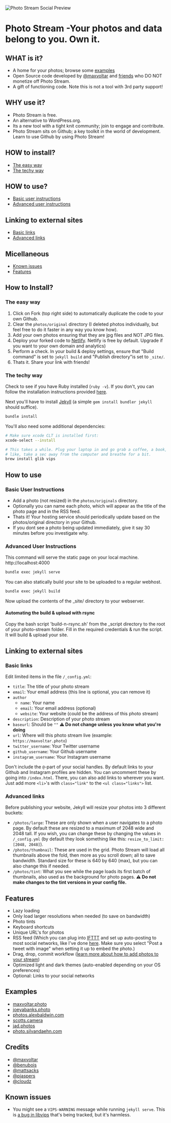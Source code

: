 ![Photo Stream Social Preview](https://repository-images.githubusercontent.com/244708193/8710f480-6010-11ea-9fd6-41bdaea7ab02)

# Photo Stream -Your photos and data belong to you. Own it.

## WHAT is it?
- A home for your photos; browse some [examples](#examples)
- Open Source code developed by [@maxvoltar](https://twitter.com/maxvoltar) and [friends](#credits) who DO NOT monetize off Photo Stream.
- A gift of functioning code. Note this is not a tool with 3rd party support!

## WHY use it?
- Photo Stream is free.
- An alternative to WordPress.org.
- Its a new tool with a tight knit community; join to engage and contribute.
- Photo Stream sits on Github; a key toolkit in the world of development. Learn to use Github by using Photo Stream!

## HOW to install?
- [The easy way](#The-easy-way)
- [The techy way](#The-techy-way)

## HOW to use?
   - [Basic user instructions](#basic-user-instructions)
   - [Advanced user instructions](#advanced-user-instructions)

## Linking to external sites
   - [Basic links](#basic-links)
   - [Advanced links](#advanced-links)
   
## Micellaneous
- [Known issues](#known-issues)
- [Features](#features)


## How to Install?
### The easy way

1. Click on Fork (top right side) to automatically duplicate the code to your own Github.
2. Clear the `photos/original` directory (I deleted photos individually, but feel free to do it faster in any way you know how).
3. Add your own photos ensuring that they are jpg files and NOT JPG files.
4. Deploy your forked code to [Netlify](https://netlify.com). Netlify is free by default. Upgrade if you want to your own domain and analytics)
5. Perform a check. In your build & deploy settings, ensure that "Build command" is set to `jekyll build` and "Publish directory"is set to `_site/`.
6. Thats it. Share your link with friends!

### The techy way

Check to see if you have Ruby installed (`ruby -v`). If you don't, you can follow the installation instructions provided [here](https://www.ruby-lang.org/en/documentation/installation/).

Next you'll have to install [Jekyll](https://jekyllrb.com) (a simple `gem install bundler jekyll` should suffice).

```sh
bundle install
```

You'll also need some additional dependencies:

```sh
# Make sure xcode CLT is installed first:
xcode-select --install

# This takes a while. Plug your laptop in and go grab a coffee, a book, or just
# like, take a sec away from the computer and breathe for a bit.
brew install glib vips
```

## How to use

### Basic User Instructions
- Add a photo (not resized) in the `photos/originals` directory.
- Optionally you can name each photo, which will appear as the title of the photo page and in the RSS feed.
- Thats it! Your hosting service should periodically update based on the photos/original directory in your Github.
- If you dont see a photo being updated immediately, give it say 30 minutes before you investigate why.

### Advanced User Instructions
This command will serve the static page on your local machine. http://localhost:4000
```sh
bundle exec jekyll serve
```

You can also statically build your site to be uploaded to a regular webhost. 
```sh
bundle exec jekyll build
```
Now upload the contents of the _site/ directory to your webserver.

#### Automating the build & upload with rsync
Copy the bash script 'build-n-rsync.sh' from the _script directory to the root of your photo-stream folder. 
Fill in the required credentials & run the script. It will build & upload your site. 

## Linking to external sites

### Basic links

Edit limited items in the file `/_config.yml`:

- `title`: The title of your photo stream
- `email`: Your email address (this line is optional, you can remove it)
- `author`
    - `name`: Your name
    - `email`: Your email address (optional)
    - `website`: Your website (could be the address of this photo stream)
- `description`: Description of your photo stream
- `baseurl`: Should be `""` **⚠️ Do not change unless you know what you're doing**
- `url`: Where will this photo stream live (example: `https://maxvoltar.photo`)
- `twitter_username`: Your Twitter username
- `github_username`: Your Github username
- `instagram_username`: Your Instagram username

Don't include the `@`-part of your social handles. By default links to your Github and Instagram profiles are hidden. You can uncomment these by going into `/index.html`. There, you can also add links to wherever you want. Just add more `<li>`'s with `class="link"` to the `<ul class="links">` list.

### Advanced links

Before publishing your website, Jekyll will resize your photos into 3 different buckets:

- `/photos/large`: These are only shown when a user navigates to a photo page. By default these are resized to a maximum of 2048 wide and 2048 tall. If you wish, you can change these by changing the values in `/_config.yml` (by default they look something like this: `resize_to_limit: [2048, 2048]`).
- `/photos/thumbnail`: These are used in the grid. Photo Stream will load all thumbnails above the fold, then more as you scroll down; all to save bandwidth. Standard size for these is 640 by 640 (max), but you can also change this if needed.
- `/photos/tint`: What you see while the page loads its first batch of thumbnails, also used as the background for photo pages. **⚠️ Do not make changes to the tint versions in your config file.**

## Features

- Lazy loading
- Only load larger resolutions when needed (to save on bandwidth)
- Photo tints
- Keyboard shortcuts
- Unique URL's for photos
- RSS feed (Which you can plug into [IFTTT](https://ifttt.com) and set up auto-posting to most social networks, like I've done [here](https://twitter.com/maxvoltar_photo). Make sure you select "Post a tweet with image" when setting it up to embed the photo.)
- Drag, drop, commit workflow ([learn more about how to add photos to your stream](https://github.com/maxvoltar/photo-stream#how-to-use))
- Optimized light and dark themes (auto-enabled depending on your OS preferences)
- Optional: Links to your social networks


## Examples

- [maxvoltar.photo](https://maxvoltar.photo)
- [joeyabanks.photo](https://joeyabanks.photo)
- [photos.alexbaldwin.com](https://photos.alexbaldwin.com)
- [scotts.camera](https://scotts.camera)
- [jad.photos](https://jad.photos)
- [photo.silvandaehn.com](https://photo.silvandaehn.com/)

## Credits

- [@maxvoltar](https://github.com/maxvoltar)
- [@benubois](https://github.com/benubois)
- [@mattsacks](https://github.com/mattsacks)
- [@pjaspers](https://github.com/pjaspers)
- [@cloudz](https://github.com/cloudz)

## Known issues

- You might see a `VIPS-WARNING` message while running `jekyll serve`. This is [a bug in libvips](https://github.com/libvips/libvips/issues/394#issuecomment-359780578) that's being tracked, but it's harmless.
